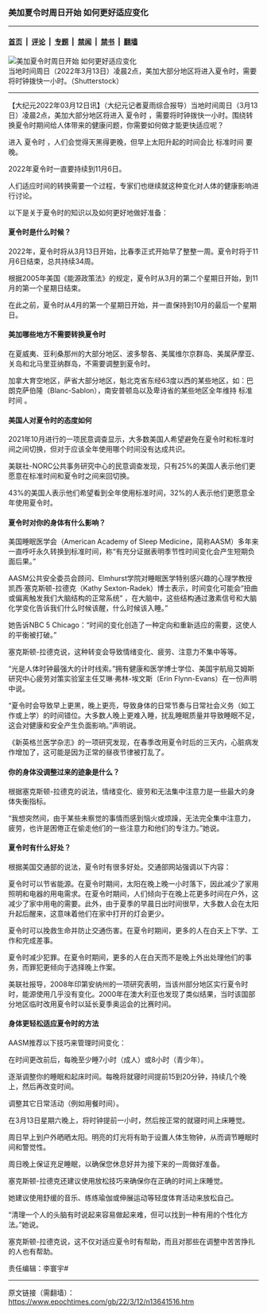 ### 美加夏令时周日开始 如何更好适应变化

---

#### [首页](../../../..?n13641516) &nbsp;|&nbsp; [评论](../../../../../epoch-comment?n13641516) &nbsp;|&nbsp; [专题](../../../../../epoch-special?n13641516) &nbsp;|&nbsp; [禁闻](../../../../../epoch-news?n13641516) &nbsp;|&nbsp; [禁书](../../../../../books?n13641516) &nbsp;|&nbsp; [翻墙](https://github.com/gfw-breaker/nogfw/blob/master/README.md?n13641516)


<div><img alt="美加夏令时周日开始 如何更好适应变化" class="attachment-djy_600_400 size-djy_600_400 wp-post-image" src="https://i.epochtimes.com/assets/uploads/2018/03/shutterstock_48769720-600x400.jpg"/>
<div class="caption">
 当地时间周日（2022年3月13日）凌晨2点，美加大部分地区将进入夏令时，需要将时钟拨快一小时。（Shutterstock）
</div></div><hr/><div class="post_content" id="artbody" itemprop="articleBody">
 <!-- article content begin -->
 <p>
  【大纪元2022年03月12日讯】（大纪元记者夏雨综合报导）当地时间周日（3月13日）凌晨2点，美加大部分地区将进入
  <ok href="https://www.epochtimes.com/gb/tag/%E5%A4%8F%E4%BB%A4%E6%97%B6.html">
   夏令时
  </ok>
  ，需要将时钟拨快一小时。围绕转换夏令时期间给人体带来的健康问题，你需要如何做才能更快适应呢？
 </p>
 <p>
  进入
  <ok href="https://www.epochtimes.com/gb/tag/%E5%A4%8F%E4%BB%A4%E6%97%B6.html">
   夏令时
  </ok>
  ，人们会觉得天黑得更晚，但早上太阳升起的时间会比
  <ok href="https://www.epochtimes.com/gb/tag/%E6%A0%87%E5%87%86%E6%97%B6%E9%97%B4.html">
   标准时间
  </ok>
  要晚。
 </p>
 <p>
  2022年夏令时一直要持续到11月6日。
 </p>
 <p>
  人们适应时间的转换需要一个过程，专家们也继续就这种变化对人体的健康影响进行讨论。
 </p>
 <p>
  以下是关于夏令时的知识以及如何更好地做好准备：
 </p>
 <h4>
  夏令时是什么时候？
 </h4>
 <p>
  2022年，夏令时将从3月13日开始，比春季正式开始早了整整一周。夏令时将于11月6日结束，总共持续34周。
 </p>
 <p>
  根据2005年美国《能源政策法》的规定，夏令时从3月的第二个星期日开始，到11月的第一个星期日结束。
 </p>
 <p>
  在此之前，夏令时从4月的第一个星期日开始，并一直保持到10月的最后一个星期日。
 </p>
 <h4>
  美加哪些地方不需要转换夏令时
 </h4>
 <p>
  在夏威夷、亚利桑那州的大部分地区、波多黎各、美属维尔京群岛、美属萨摩亚、关岛和北马里亚纳群岛，不需要调整到夏令时。
 </p>
 <p>
  加拿大育空地区，萨省大部分地区，魁北克省东经63度以西的某些地区，如：巴朗克萨伯隆（Blanc-Sablon），南安普顿岛以及卑诗省的某些地区全年维持
  <ok href="https://www.epochtimes.com/gb/tag/%E6%A0%87%E5%87%86%E6%97%B6%E9%97%B4.html">
   标准时间
  </ok>
  。
 </p>
 <h4>
  美国人对夏令时的态度如何
 </h4>
 <p>
  2021年10月进行的一项民意调查显示，大多数美国人希望避免在夏令时和标准时间之间切换，但对于应该全年使用哪个时间没有达成共识。
 </p>
 <p>
  美联社-NORC公共事务研究中心的民意调查发现，只有25%的美国人表示他们更愿意在标准时间和夏令时之间来回切换。
 </p>
 <p>
  43%的美国人表示他们希望看到全年使用标准时间，32%的人表示他们更愿意全年使用夏令时。
 </p>
 <h4>
  夏令时对你的身体有什么影响？
 </h4>
 <p>
  美国睡眠医学会（American Academy of Sleep Medicine，简称AASM）多年来一直呼吁永久转换到标准时间，称“有充分证据表明季节性时间变化会产生短期负面后果。”
 </p>
 <p>
  AASM公共安全委员会顾问、Elmhurst学院对睡眠医学特别感兴趣的心理学教授凯西‧塞克斯顿-拉德克（Kathy Sexton-Radek）博士表示，时间变化可能会“扭曲或偏离触发我们大脑结构的正常系统” ，在大脑中，这些结构通过激素信号和大脑化学变化告诉我们什么时候该醒，什么时候该入睡。”
 </p>
 <p>
  她告诉NBC 5 Chicago：“时间的变化创造了一种定向和重新适应的需要，这使人的平衡被打破。”
 </p>
 <p>
  塞克斯顿-拉德克说，这种转变会导致情绪变化、疲劳、注意力不集中等等。
 </p>
 <p>
  “光是人体时钟最强大的计时线索。”拥有健康和医学博士学位、美国宇航局艾姆斯研究中心疲劳对策实验室主任艾琳‧弗林-埃文斯（Erin Flynn-Evans）在一份声明中说。
 </p>
 <p>
  “夏令时会导致早上更黑，晚上更亮，导致身体的日常节奏与日常社会义务（如工作或上学）的时间错位。大多数人晚上更难入睡，扰乱睡眠质量并导致睡眠不足，这会对健康和安全产生负面影响。”声明说。
 </p>
 <p>
  《新英格兰医学杂志》的一项研究发现，在春季改用夏令时后的三天内，心脏病发作增加了，这可能是因为正常的昼夜节律被打乱了。
 </p>
 <h4>
  你的身体没调整过来的迹象是什么？
 </h4>
 <p>
  根据塞克斯顿-拉德克的说法，情绪变化、疲劳和无法集中注意力是一些最大的身体失衡指标。
 </p>
 <p>
  “我想突然间，由于某些未察觉的事情而感到恼火或烦躁，无法完全集中注意力，疲劳，也许是困倦正在偷走他们的一些注意力和他们的专注力。”她说。
 </p>
 <h4>
  夏令时有什么好处？
 </h4>
 <p>
  根据美国交通部的说法，夏令时有很多好处。交通部网站强调以下内容：
 </p>
 <p>
  夏令时可以节省能源。在夏令时期间，太阳在晚上晚一小时落下，因此减少了家用照明和电器的用电需求。在夏令时期间，人们倾向于在晚上花更多时间在户外，这减少了家中用电的需要。此外，由于夏季的早晨日出时间很早，大多数人会在太阳升起后醒来，这意味着他们在家中打开的灯会更少。
 </p>
 <p>
  夏令时可以挽救生命并防止交通伤害。在夏令时期间，更多的人在白天上下学、工作和完成差事。
 </p>
 <p>
  夏令时减少犯罪。在夏令时期间，更多的人在白天而不是晚上外出处理他们的事务，而罪犯更倾向于选择晚上作案。
 </p>
 <p>
  美联社报导，2008年印第安纳州的一项研究表明，当该州部分地区实行夏令时时，能源使用几乎没有变化。2000年在澳大利亚也发现了类似结果，当时该国部分地区临时改用夏令时以延长夏季奥运会的比赛时间。
 </p>
 <h4>
  身体更轻松适应夏令时的方法
 </h4>
 <p>
  AASM推荐以下技巧来管理时间变化：
 </p>
 <p>
  在时间更改前后，每晚至少睡7小时（成人）或8小时（青少年）。
 </p>
 <p>
  逐渐调整你的睡眠和起床时间。每晚将就寝时间提前15到20分钟，持续几个晚上，然后再改变时间。
 </p>
 <p>
  调整其它日常活动（例如用餐时间）。
 </p>
 <p>
  在3月13日星期六晚上，将时钟提前一小时，然后按正常的就寝时间上床睡觉。
 </p>
 <p>
  周日早上到户外晒晒太阳。明亮的灯光将有助于设置人体生物钟，从而调节睡眠时间和警觉性。
 </p>
 <p>
  周日晚上保证充足睡眠，以确保您休息好并为接下来的一周做好准备。
 </p>
 <p>
  塞克斯顿-拉德克还建议使用放松技巧来确保你在正确的时间上床睡觉。
 </p>
 <p>
  她建议使用舒缓的音乐、练练瑜伽或伸展运动等轻度体育活动来放松自己。
 </p>
 <p>
  “清理一个人的头脑有时说起来容易做起来难，但可以找到一种有用的个性化方法。”她说。
 </p>
 <p>
  塞克斯顿-拉德克说，这不仅对适应夏令时有帮助，而且对那些在调整中苦苦挣扎的人也有帮助。
 </p>
 <p>
  责任编辑：李寰宇#
 </p>
 <!-- article content end -->
 <div id="below_article_ad">
 </div>
</div>


---

原文链接（需翻墙）：https://www.epochtimes.com/gb/22/3/12/n13641516.htm